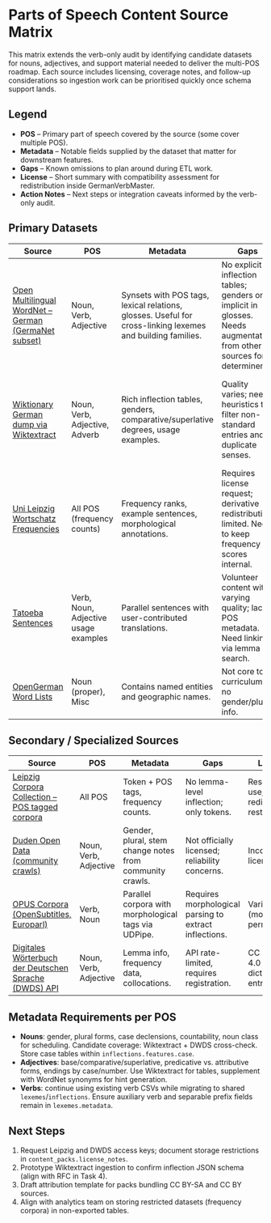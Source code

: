 # Parts of Speech Content Source Matrix

This matrix extends the verb-only audit by identifying candidate datasets for nouns, adjectives, and support material needed to deliver the multi-POS roadmap. Each source includes licensing, coverage notes, and follow-up considerations so ingestion work can be prioritised quickly once schema support lands.

## Legend
- **POS** – Primary part of speech covered by the source (some cover multiple POS).
- **Metadata** – Notable fields supplied by the dataset that matter for downstream features.
- **Gaps** – Known omissions to plan around during ETL work.
- **License** – Short summary with compatibility assessment for redistribution inside GermanVerbMaster.
- **Action Notes** – Next steps or integration caveats informed by the verb-only audit.

## Primary Datasets

| Source | POS | Metadata | Gaps | License | Action Notes |
| --- | --- | --- | --- | --- | --- |
| [Open Multilingual WordNet – German (GermaNet subset)](https://compling.hss.ntu.edu.sg/omw/) | Noun, Verb, Adjective | Synsets with POS tags, lexical relations, glosses. Useful for cross-linking lexemes and building families. | No explicit inflection tables; genders only implicit in glosses. Needs augmentation from other sources for determiners. | [Open Wordnet License](https://openwordnet-pp.sourceforge.net/license.php) (BSD-like, redistribution allowed with attribution). | Use as canonical lexeme spine. Map synset IDs to deterministic `lexeme_id`s and merge with inflectional data from Wiktionary dump. |
| [Wiktionary German dump via Wiktextract](https://kaikki.org/dictionary/German/index.html) | Noun, Verb, Adjective, Adverb | Rich inflection tables, genders, comparative/superlative degrees, usage examples. | Quality varies; needs heuristics to filter non-standard entries and duplicate senses. | CC BY-SA 3.0 – compatible if we preserve attribution and share-alike for distributed packs. | Primary inflection feed. Store revision IDs in `inflections.source_revision` for deterministic checksums. Implement attribution bundler in `content_packs`. |
| [Uni Leipzig Wortschatz Frequencies](https://wortschatz.uni-leipzig.de/en/download) | All POS (frequency counts) | Frequency ranks, example sentences, morphological annotations. | Requires license request; derivative redistribution limited. Need to keep frequency scores internal. | Research license; data cannot be re-distributed. | Use for internal telemetry weights only (populate `telemetry_priorities.frequency_rank`). Store raw data outside shipped packs. |
| [Tatoeba Sentences](https://tatoeba.org/eng/downloads) | Verb, Noun, Adjective usage examples | Parallel sentences with user-contributed translations. | Volunteer content with varying quality; lacks POS metadata. Need linking via lemma search. | CC BY 2.0. Attribution required; remix allowed. | Leverage for contextual hints and partner drill exports. Record `content_packs` metadata with contributor attribution. |
| [OpenGerman Word Lists](https://github.com/elastic/rally-data/tree/master/geonames) | Noun (proper), Misc | Contains named entities and geographic names. | Not core to curriculum; no gender/plural info. | Apache 2.0. | Optional enrichment for advanced packs; treat as secondary pack with `content_packs.tier = "supplemental"`. |

## Secondary / Specialized Sources

| Source | POS | Metadata | Gaps | License | Action Notes |
| --- | --- | --- | --- | --- | --- |
| [Leipzig Corpora Collection – POS tagged corpora](https://wortschatz.uni-leipzig.de/en/download/german) | All POS | Token + POS tags, frequency counts. | No lemma-level inflection; only tokens. | Research use; redistribution restricted. | Use to validate scheduling heuristics and telemetry weights. Do not package raw corpora; only derived statistics. |
| [Duden Open Data (community crawls)](https://dumps.wikimedia.org/other/) | Noun, Verb, Adjective | Gender, plural, stem change notes from community crawls. | Not officially licensed; reliability concerns. | Inconsistent licensing. | Avoid for production packs but monitor for validation cross-checks. |
| [OPUS Corpora (OpenSubtitles, Europarl)](https://opus.nlpl.eu/) | Verb, Noun | Parallel corpora with morphological tags via UDPipe. | Requires morphological parsing to extract inflections. | Various (mostly permissive). | Use for AI-driven hint generation and telemetry. Record parser revision in `telemetry_priorities.metadata`. |
| [Digitales Wörterbuch der Deutschen Sprache (DWDS) API](https://www.dwds.de/d/api) | Noun, Verb, Adjective | Lemma info, frequency data, collocations. | API rate-limited, requires registration. | CC BY-SA 4.0 for dictionary entries. | Integrate via fetcher script to cross-validate lemma metadata. Respect attribution in pack notes. |

## Metadata Requirements per POS

- **Nouns**: gender, plural forms, case declensions, countability, noun class for scheduling. Candidate coverage: Wiktextract + DWDS cross-check. Store case tables within `inflections.features.case`.  
- **Adjectives**: base/comparative/superlative, predicative vs. attributive forms, endings by case/number. Use Wiktextract for tables, supplement with WordNet synonyms for hint generation.  
- **Verbs**: continue using existing verb CSVs while migrating to shared `lexemes`/`inflections`. Ensure auxiliary verb and separable prefix fields remain in `lexemes.metadata`.

## Next Steps

1. Request Leipzig and DWDS access keys; document storage restrictions in `content_packs.license_notes`.
2. Prototype Wiktextract ingestion to confirm inflection JSON schema (align with RFC in Task 4).
3. Draft attribution template for packs bundling CC BY-SA and CC BY sources.
4. Align with analytics team on storing restricted datasets (frequency corpora) in non-exported tables.
